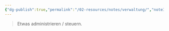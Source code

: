 ```yaml
---
{"dg-publish":true,"permalink":"/02-resources/notes/verwaltung/","noteIcon":"","updated":"2024-07-23T10:10:22.000+02:00"}
---
```


>Etwas administrieren / steuern.